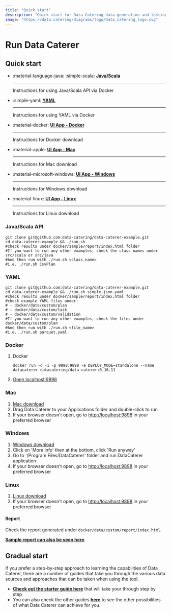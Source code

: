 ```yaml
---
title: "Quick start"
description: "Quick start for Data Catering data generation and testing tool that can automatically discover, generate and validate for files, databases, HTTP APIs and messaging systems."
image: "https://data.catering/diagrams/logo/data_catering_logo.svg"
---
```


# Run Data Caterer

## Quick start

<div class="grid cards" markdown>

-   :material-language-java: :simple-scala: __[Java/Scala]__

    ---

    Instructions for using Java/Scala API via Docker

-   :simple-yaml: __[YAML]__

    ---

    Instructions for using YAML via Docker

-   :material-docker: __[UI App - Docker]__

    ---

    Instructions for Docker download

-   :material-apple: __[UI App - Mac]__

    ---

    Instructions for Mac download

-   :material-microsoft-windows: __[UI App - Windows]__

    ---

    Instructions for Windows download

-   :material-linux: __[UI App - Linux]__

    ---

    Instructions for Linux download

</div>

  [Java/Scala]: #javascala-api
  [YAML]: #yaml
  [UI App - Docker]: #docker
  [UI App - Mac]: #mac
  [UI App - Linux]: #linux
  [UI App - Windows]: #windows

### Java/Scala API

```shell
git clone git@github.com:data-catering/data-caterer-example.git
cd data-caterer-example && ./run.sh
#check results under docker/sample/report/index.html folder
#If you want to run any other examples, check the class names under src/scala or src/java
#And then run with ./run.sh <class_name>
#i.e. ./run.sh CsvPlan
```

### YAML

```shell
git clone git@github.com:data-catering/data-caterer-example.git
cd data-caterer-example && ./run.sh simple-json.yaml
#check results under docker/sample/report/index.html folder
#check example YAML files under:
# - docker/data/custom/plan
# - docker/data/custom/task
# - docker/data/custom/validation
#If you want to run any other examples, check the files under docker/data/custom/plan
#And then run with ./run.sh <file_name>
#i.e. ./run.sh parquet.yaml
```

### Docker

1. Docker
   ```shell
   docker run -d -i -p 9898:9898 -e DEPLOY_MODE=standalone --name datacaterer datacatering/data-caterer:0.16.11
   ```
2. [Open localhost:9898](http://localhost:9898)

### Mac

1. [Mac download](https://nightly.link/data-catering/data-caterer/workflows/build/main/data-caterer-mac.zip)
2. Drag Data Caterer to your Applications folder and double-click to run
3. If your browser doesn't open, go to [http://localhost:9898](http://localhost:9898) in your preferred browser

### Windows

1. [Windows download](https://nightly.link/data-catering/data-caterer/workflows/build/main/data-caterer-windows.zip)
2. Click on 'More info' then at the bottom, click 'Run anyway'
3. Go to '/Program Files/DataCaterer' folder and run DataCaterer application
4. If your browser doesn't open, go to [http://localhost:9898](http://localhost:9898) in your preferred browser

### Linux

1. [Linux download](https://nightly.link/data-catering/data-caterer/workflows/build/main/data-caterer-linux.zip)
2. If your browser doesn't open, go to [http://localhost:9898](http://localhost:9898) in your preferred browser

#### Report

Check the report generated under `docker/data/custom/report/index.html`.

[**Sample report can also be seen here**](../sample/report/html/index.html).

## Gradual start

If you prefer a step-by-step approach to learning the capabilities of Data Caterer, there are a number of guides that
take you through the various data sources and approaches that can be taken when using the tool.

- [**Check out the starter guide here**](../docs/guide/scenario/first-data-generation.md) that will take your through
step by step
- You can also check the other guides [**here**](../docs/guide/index.md) to see the other possibilities of
what Data Caterer can achieve for you.
